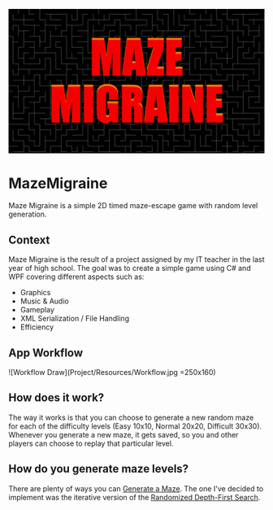 ![Menu Cover](Project/Resources/MMCover.png)



# MazeMigraine
Maze Migraine is a simple 2D timed maze-escape game with random level generation.


## Context
Maze Migraine is the result of a project assigned by my IT teacher in the last year of high school.
The goal was to create a simple game using C# and WPF covering different aspects such as:
- Graphics
- Music & Audio
- Gameplay
- XML Serialization / File Handling
- Efficiency


## App Workflow
![Workflow Draw](Project/Resources/Workflow.jpg =250x160)

## How does it work?
The way it works is that you can choose to generate a new random maze for each of the difficulty levels
(Easy 10x10, Normal 20x20, Difficult 30x30). Whenever you generate a new maze, it gets saved, so you and
other players can choose to replay that particular level.


## How do you generate maze levels?
There are plenty of ways you can [Generate a Maze](https://en.wikipedia.org/wiki/Maze_generation_algorithm).
The one I've decided to implement was the iterative version of the [Randomized Depth-First Search](https://en.wikipedia.org/wiki/Maze_generation_algorithm#Randomized_depth-first_search).

